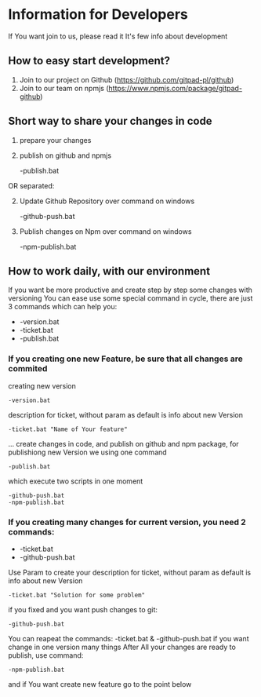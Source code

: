# Information for Developers

If You want join to us, please read it
It's few info about development

## How to easy start development?

1. Join to our project on Github (https://github.com/gitpad-pl/github)
2. Join to our team on npmjs (https://www.npmjs.com/package/gitpad-github)

## Short way to share your changes in code
1. prepare your changes
2. publish on github and npmjs

    -publish.bat

OR separated:

2. Update Github Repository over command on windows

    -github-push.bat

3. Publish changes on Npm over command on windows

    -npm-publish.bat

## How to work daily, with our environment

If you want be more productive and create step by step some changes with versioning
You can ease use some special command in cycle, there are just 3 commands which can help you:
+ -version.bat
+ -ticket.bat
+ -publish.bat

### If you creating one new Feature, be sure that all changes are commited

creating new version

    -version.bat

description for ticket, without param as default is info about new Version

    -ticket.bat "Name of Your feature"

... create changes in code, and publish on github and npm package, for publishiong new Version we using one command

    -publish.bat

which execute two scripts in one moment

    -github-push.bat
    -npm-publish.bat


### If you creating many changes for current version, you need 2 commands:
+ -ticket.bat
+ -github-push.bat

Use Param to create your description for ticket, without param as default is info about new Version

    -ticket.bat "Solution for some problem"

if you fixed and you want push changes to git:

    -github-push.bat

You can reapeat the commands: -ticket.bat & -github-push.bat if you want change in one version many things
After All your changes are ready to publish, use command:

    -npm-publish.bat


and if You want create new feature go to the point below


